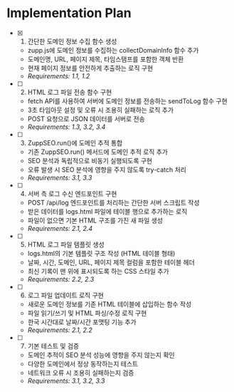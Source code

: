 # Implementation Plan

- [x] 1. 간단한 도메인 정보 수집 함수 생성
  - zupp.js에 도메인 정보를 수집하는 collectDomainInfo 함수 추가
  - 도메인명, URL, 페이지 제목, 타임스탬프를 포함한 객체 반환
  - 현재 페이지 정보를 안전하게 추출하는 로직 구현
  - _Requirements: 1.1, 1.2_

- [ ] 2. HTML 로그 파일 전송 함수 구현
  - fetch API를 사용하여 서버에 도메인 정보를 전송하는 sendToLog 함수 구현
  - 3초 타임아웃 설정 및 오류 시 조용히 실패하는 로직 추가
  - POST 요청으로 JSON 데이터를 서버로 전송
  - _Requirements: 1.3, 3.2, 3.4_

- [ ] 3. ZuppSEO.run()에 도메인 추적 통합
  - 기존 ZuppSEO.run() 메서드에 도메인 추적 로직 추가
  - SEO 분석과 독립적으로 비동기 실행되도록 구현
  - 오류 발생 시 SEO 분석에 영향을 주지 않도록 try-catch 처리
  - _Requirements: 3.1, 3.3_

- [ ] 4. 서버 측 로그 수신 엔드포인트 구현
  - POST /api/log 엔드포인트를 처리하는 간단한 서버 스크립트 작성
  - 받은 데이터를 logs.html 파일에 테이블 행으로 추가하는 로직
  - 파일이 없으면 기본 HTML 구조를 가진 새 파일 생성
  - _Requirements: 2.1, 2.4_

- [ ] 5. HTML 로그 파일 템플릿 생성
  - logs.html의 기본 템플릿 구조 작성 (HTML 테이블 형태)
  - 날짜, 시간, 도메인, URL, 페이지 제목 컬럼을 포함한 테이블 헤더
  - 최신 기록이 맨 위에 표시되도록 하는 CSS 스타일 추가
  - _Requirements: 2.2, 2.3_

- [ ] 6. 로그 파일 업데이트 로직 구현
  - 새로운 도메인 정보를 기존 HTML 테이블에 삽입하는 함수 작성
  - 파일 읽기/쓰기 및 HTML 파싱/수정 로직 구현
  - 한국 시간대로 날짜/시간 포맷팅 기능 추가
  - _Requirements: 2.1, 2.2_

- [ ] 7. 기본 테스트 및 검증
  - 도메인 추적이 SEO 분석 성능에 영향을 주지 않는지 확인
  - 다양한 도메인에서 정상 동작하는지 테스트
  - 네트워크 오류 시 조용히 실패하는지 검증
  - _Requirements: 3.1, 3.2, 3.3_